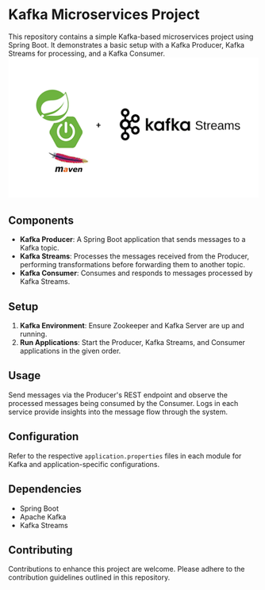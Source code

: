 # Kafka Microservices Project

This repository contains a simple Kafka-based microservices project using Spring Boot. It demonstrates a basic setup with a Kafka Producer, Kafka Streams for processing, and a Kafka Consumer.
![Project_architecture.png](Assets%2FProject_architecture.png)
## Components

- **Kafka Producer**: A Spring Boot application that sends messages to a Kafka topic.
- **Kafka Streams**: Processes the messages received from the Producer, performing transformations before forwarding them to another topic.
- **Kafka Consumer**: Consumes and responds to messages processed by Kafka Streams.

## Setup

1. **Kafka Environment**: Ensure Zookeeper and Kafka Server are up and running.
2. **Run Applications**: Start the Producer, Kafka Streams, and Consumer applications in the given order.

## Usage

Send messages via the Producer's REST endpoint and observe the processed messages being consumed by the Consumer. Logs in each service provide insights into the message flow through the system.

## Configuration

Refer to the respective `application.properties` files in each module for Kafka and application-specific configurations.

## Dependencies

- Spring Boot
- Apache Kafka
- Kafka Streams

## Contributing

Contributions to enhance this project are welcome. Please adhere to the contribution guidelines outlined in this repository.
